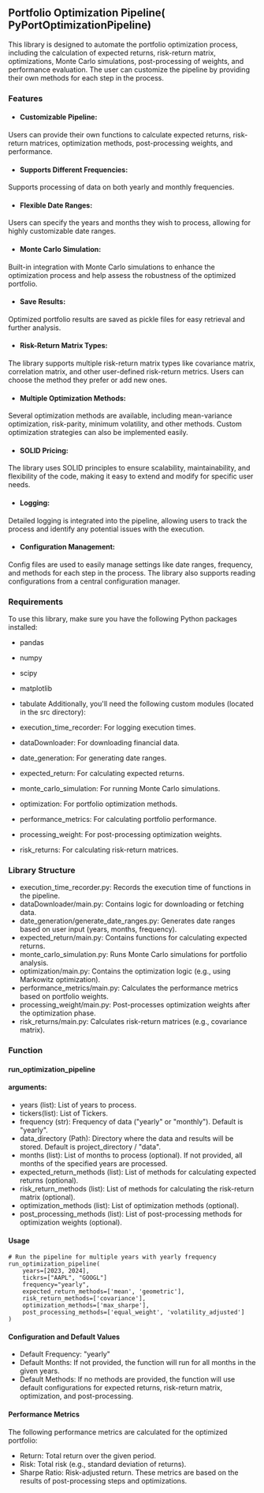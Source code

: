 ## Portfolio Optimization Pipeline( PyPortOptimizationPipeline)

This library is designed to automate the portfolio optimization process, including the calculation of expected returns,
risk-return matrix, optimizations, Monte Carlo simulations, post-processing of weights, and performance evaluation. The
user can customize the pipeline by providing their own methods for each step in the process.

### Features

* #### Customizable Pipeline:

Users can provide their own functions to calculate expected returns, risk-return matrices, optimization methods,
post-processing weights, and performance.

* #### Supports Different Frequencies:

Supports processing of data on both yearly and monthly frequencies.

* #### Flexible Date Ranges:

Users can specify the years and months they wish to process, allowing for highly customizable date ranges.

* #### Monte Carlo Simulation:

Built-in integration with Monte Carlo simulations to enhance the optimization process and help assess the robustness of
the optimized portfolio.

* #### Save Results:

Optimized portfolio results are saved as pickle files for easy retrieval and further analysis.

* #### Risk-Return Matrix Types:

The library supports multiple risk-return matrix types like covariance matrix, correlation matrix, and other
user-defined risk-return metrics. Users can choose the method they prefer or add new ones.

* #### Multiple Optimization Methods:

Several optimization methods are available, including mean-variance optimization, risk-parity, minimum volatility, and
other methods. Custom optimization strategies can also be implemented easily.

* #### SOLID Pricing:

The library uses SOLID principles to ensure scalability, maintainability, and flexibility of the code, making it easy to
extend and modify for specific user needs.

* #### Logging:

Detailed logging is integrated into the pipeline, allowing users to track the process and identify any potential issues
with the execution.

* #### Configuration Management:

Config files are used to easily manage settings like date ranges, frequency, and methods for each step in the process.
The library also supports reading configurations from a central configuration manager.

### Requirements

To use this library, make sure you have the following Python packages installed:

* pandas
* numpy
* scipy
* matplotlib
* tabulate
  Additionally, you'll need the following custom modules (located in the src directory):

* execution_time_recorder: For logging execution times.
* dataDownloader: For downloading financial data.
* date_generation: For generating date ranges.
* expected_return: For calculating expected returns.
* monte_carlo_simulation: For running Monte Carlo simulations.
* optimization: For portfolio optimization methods.
* performance_metrics: For calculating portfolio performance.
* processing_weight: For post-processing optimization weights.
* risk_returns: For calculating risk-return matrices.

### Library Structure

* execution_time_recorder.py: Records the execution time of functions in the pipeline.
* dataDownloader/main.py: Contains logic for downloading or fetching data.
* date_generation/generate_date_ranges.py: Generates date ranges based on user input (years, months, frequency).
* expected_return/main.py: Contains functions for calculating expected returns.
* monte_carlo_simulation.py: Runs Monte Carlo simulations for portfolio analysis.
* optimization/main.py: Contains the optimization logic (e.g., using Markowitz optimization).
* performance_metrics/main.py: Calculates the performance metrics based on portfolio weights.
* processing_weight/main.py: Post-processes optimization weights after the optimization phase.
* risk_returns/main.py: Calculates risk-return matrices (e.g., covariance matrix).

### Function

#### run_optimization_pipeline

#### arguments:

* years (list): List of years to process.
* tickers(list): List of Tickers.
* frequency (str): Frequency of data ("yearly" or "monthly"). Default is "yearly".
* data_directory (Path): Directory where the data and results will be stored. Default is project_directory / "data".
* months (list): List of months to process (optional). If not provided, all months of the specified years are processed.
* expected_return_methods (list): List of methods for calculating expected returns (optional).
* risk_return_methods (list): List of methods for calculating the risk-return matrix (optional).
* optimization_methods (list): List of optimization methods (optional).
* post_processing_methods (list): List of post-processing methods for optimization weights (optional).

#### Usage

```
# Run the pipeline for multiple years with yearly frequency
run_optimization_pipeline(
    years=[2023, 2024], 
    tickrs=["AAPL", "GOOGL"]
    frequency="yearly", 
    expected_return_methods=['mean', 'geometric'], 
    risk_return_methods=['covariance'], 
    optimization_methods=['max_sharpe'], 
    post_processing_methods=['equal_weight', 'volatility_adjusted']
)
```

#### Configuration and Default Values

* Default Frequency: "yearly"
* Default Months: If not provided, the function will run for all months in the given years.
* Default Methods: If no methods are provided, the function will use default configurations for expected returns,
  risk-return matrix, optimization, and post-processing.

#### Performance Metrics

The following performance metrics are calculated for the optimized portfolio:

* Return: Total return over the given period.
* Risk: Total risk (e.g., standard deviation of returns).
* Sharpe Ratio: Risk-adjusted return.
  These metrics are based on the results of post-processing steps and optimizations.
